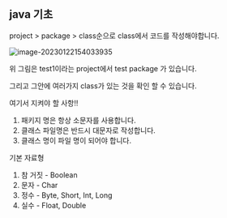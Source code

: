 ## java 기초

project > package > class순으로 class에서 코드를 작성해야합니다.

![image-20230122154033935](C:\Users\SSAFY\AppData\Roaming\Typora\typora-user-images\image-20230122154033935.png)

위 그림은 test1이라는 project에서 test package 가 있습니다.

그리고 그안에 여러가지 class가 있는 것을 확인 할 수 있습니다.

여기서 지켜야 할 사항!!

1. 패키지 명은 항상 소문자를 사용합니다.
2. 클래스 파일명은 반드시 대문자로 작성합니다.
3. 클래스 명이 파일 명이 되어야 합니다.



기본 자료형

1. 참 거짓 - Boolean
2. 문자 - Char
3. 정수 - Byte, Short, Int, Long
4. 실수 - Float, Double

